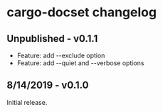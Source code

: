# cargo-docset changelog

## Unpublished - v0.1.1

* Feature: add --exclude option
* Feature: add --quiet and --verbose options

## 8/14/2019 - v0.1.0

Initial release.
